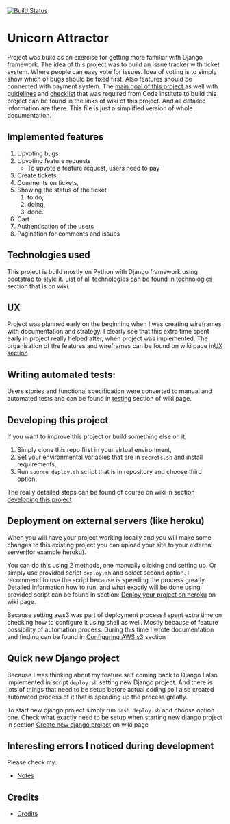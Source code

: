 [![Build Status](https://travis-ci.org/Migacz85/django_app.svg?branch=master)](https://travis-ci.org/Migacz85/django_app)
# Unicorn Attractor

Project was build as an exercise for getting more familiar with Django framework.
The idea of this project was to build an issue tracker with ticket system.
Where people can easy vote for issues. Idea of voting is to simply show which 
of bugs should be fixed first. Also features should be  connected with payment
 system.  The [main goal of this project ](http://github.com/Migacz85/django_app/wiki/Goal-of-this-project)
as well with [guidelines](http://github.com/Migacz85/django_app/wiki/Guidelines) 
and [checklist](http://github.com/Migacz85/django_app/wiki/Checklist) that was 
required from Code institute to build this project can be found in the links of
wiki of this project. And all detailed information are there. This file is just a simplified version
of whole documentation. 

## Implemented features 

1.  Upvoting bugs 
2.  Upvoting feature requests
	- To upvote a feature request, users need to pay 
3. Create tickets, 
4. Comments on tickets, 
5. Showing the status of the ticket  
	1. to do,
	2. doing, 
	3. done.
6. Cart
7. Authentication of the users
8. Pagination for comments and issues

## Technologies used

This project is build mostly on Python with Django framework using bootstrap to style it. 
List of all technologies can be found in [technologies](http://github.com/Migacz85/django_app/wiki/Technologies)
section that is on wiki. 

## UX 

Project was planned early on the beginning when I was creating wireframes with
documentation and strategy.  I clearly see that this extra time spent early in
project really helped after, when project was implemented. The organisation of the
features and wireframes can be found on wiki page in[UX section](http://github.com/Migacz85/django_app/wiki/UX)

## Writing automated tests:

Users stories and functional specification were converted to manual and automated 
tests and can be found in [testing](http://github.com/Migacz85/django_app/wiki/Testing)
section of wiki page.

## Developing this project 

If you want to improve this project or build something else on it, 

1. Simply clone this repo first in your virtual environment,
2. Set your environmental variables that are in `secrets.sh` and install requirements,
4. Run `source deploy.sh` script that is in repository and choose third option.

The really detailed steps can be found of course on wiki in section [developing this project](http://github.com/Migacz85/django_app/wiki/Start-developing-this-project) 

## Deployment on external servers (like heroku)

When you will have your project working locally and you will make some changes
to this existing project you can upload your site to your external server(for
example heroku).

You can do this using 2 methods, one manually clicking and setting up. Or
simply use provided script `deploy.sh` and select second option. I recommend to
use the script because is speeding the process greatly.  Detailed information
how to run, and what exactly will be done using provided script can be found in
section: [Deploy your project on heroku](http://github.com/Migacz85/django_app/wiki/Deploy-on-heroku) on wiki page.

Because setting aws3 was part of deployment process I spent extra time on checking how to configure it
using shell as well. Mostly because of feature possibility of automation process. During this time 
I wrote documentation and finding can be found in 
[Configuring AWS s3](http://github.com/Migacz85/django_app/wiki/Connecting-with-AWS-s3-cli)
section 

## Quick new Django project

Because I was thinking about my feature self coming back to Django I also implemented 
in script `deploy.sh` setting new Django project.
And there is lots of things that need to be setup before actual coding so I also 
created automated process of it that is speeding up the process greatly.   

To start new django project simply run `bash deploy.sh` and choose option one. 
Check what exactly need to be setup when starting new django project in section 
[Create new django project](http://github.com/Migacz85/django_app/wiki/Create-new-django-project)
on wiki page 


## Interesting errors I noticed during development

Please check my: 
* [Notes](http://github.com/Migacz85/django_app/wiki/Notes)

## Credits

* [Credits](http://github.com/Migacz85/django_app/wiki/Credits)
